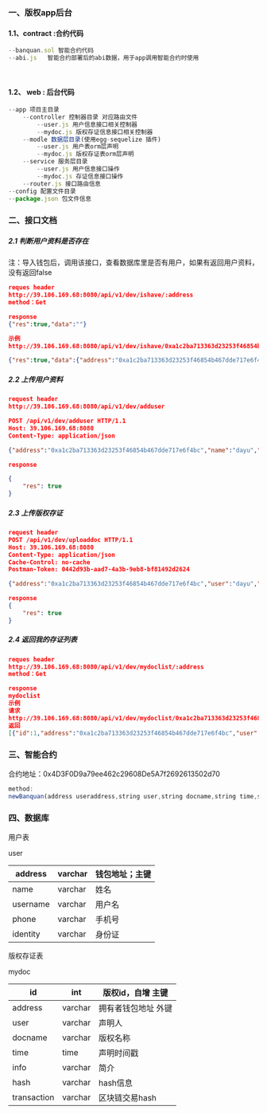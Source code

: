 ### 一、版权app后台

#### 1.1、contract :合约代码

```JavaScript
--banquan.sol 智能合约代码
--abi.js   智能合约部署后的abi数据，用于app调用智能合约时使用
```

​	

#### 1.2、 web : 后台代码

```JavaScript
--app 项目主目录
	--controller 控制器目录 对应路由文件
    	--user.js 用户信息接口相关控制器
        --mydoc.js 版权存证信息接口相关控制器
    --modle 数据层目录(使用egg-sequelize 插件)
    	--user.js 用户表orm层声明
        --mydoc.js 版权存证表orm层声明
    --service 服务层目录
    	--user.js 用户信息接口操作	
        --mydoc.js 存证信息接口操作
    --router.js 接口路由信息
--config 配置文件目录
--package.json 包文件信息
```



### 二、接口文档

##### 2.1 判断用户资料是否存在

注：导入钱包后，调用该接口，查看数据库里是否有用户，如果有返回用户资料，没有返回false

```json
reques header
http://39.106.169.68:8080/api/v1/dev/ishave/:address
method：Get

response
{"res":true,"data":""}

示例
http://39.106.169.68:8080/api/v1/dev/ishave/0xa1c2ba713363d23253f46854b467dde717e6f4bc

{"res":true,"data":{"address":"0xa1c2ba713363d23253f46854b467dde717e6f4bc","name":"dayu","username":"renkunpeng","phone":"18810386312","mail":"xiaohuang@qq.com","identify":"411425199600000000","created_at":"2018-10-05","updated_at":"2018-10-05"}}

```

##### 2.2 上传用户资料

```json
request header
http://39.106.169.68:8080/api/v1/dev/adduser

POST /api/v1/dev/adduser HTTP/1.1
Host: 39.106.169.68:8080
Content-Type: application/json

{"address":"0xa1c2ba713363d23253f46854b467dde717e6f4bc","name":"dayu","username":"renkunpeng","phone":"18810386312","mail":"xiaohuang@qq.com","identify":"411425199600000000"}

response 

{
    "res": true
}

```

##### 2.3 上传版权存证

```json
request header
POST /api/v1/dev/uploaddoc HTTP/1.1
Host: 39.106.169.68:8080
Content-Type: application/json
Cache-Control: no-cache
Postman-Token: 0442d93b-aad7-4a3b-9eb8-bf81492d2624

{"address":"0xa1c2ba713363d23253f46854b467dde717e6f4bc","user":"dayu","docname":"qq","time":"2018-10-11","info":"微信","hash":"0x06d6618af81d32d10d4197b88266970e6d3bcf71b7c5ff594e575591a434f8cc","transaction":"0x06d6618af81d32d10d4197b88266970e6d3bcf71b7c5ff594e575591a434f8cc"}

response
{
    "res": true
}

```

##### 2.4 返回我的存证列表

```json
reques header
http://39.106.169.68:8080/api/v1/dev/mydoclist/:address
method：Get

response
mydoclist
示例
请求
http://39.106.169.68:8080/api/v1/dev/mydoclist/0xa1c2ba713363d23253f46854b467dde717e6f4bc
返回
[{"id":1,"address":"0xa1c2ba713363d23253f46854b467dde717e6f4bc","user":"dayu","docname":"weichat","time":"2018-10-11","info":"微信","hash":"0x06d6618af81d32d10d4197b88266970e6d3bcf71b7c5ff594e575591a434f8cc","transaction":"0x06d6618af81d32d10d4197b88266970e6d3bcf71b7c5ff594e575591a434f8cc","created_at":"2018-10-05","updated_at":"2018-10-05"},{"id":2,"address":"0xa1c2ba713363d23253f46854b467dde717e6f4bc","user":"dayu","docname":"qq","time":"2018-10-11","info":"微信","hash":"0x06d6618af81d32d10d4197b88266970e6d3bcf71b7c5ff594e575591a434f8cc","transaction":"0x06d6618af81d32d10d4197b88266970e6d3bcf71b7c5ff594e575591a434f8cc","created_at":"2018-10-05","updated_at":"2018-10-05"},{"id":3,"address":"0xa1c2ba713363d23253f46854b467dde717e6f4bc","user":"dayu","docname":"qq","time":"2018-10-11","info":"微信","hash":"0x06d6618af81d32d10d4197b88266970e6d3bcf71b7c5ff594e575591a434f8cc","transaction":"0x06d6618af81d32d10d4197b88266970e6d3bcf71b7c5ff594e575591a434f8cc","created_at":"2018-10-05","updated_at":"2018-10-05"}]
```

### 三、智能合约

合约地址：0x4D3F0D9a79ee462c29608De5A7f2692613502d70

```javascript
method:
newBanquan(address useraddress,string user,string docname,string time,string info,string dochash) returns(uint  banquanID)
```

### 四、数据库

用户表

user

| address  | varchar | 钱包地址；主键 |
| -------- | ------- | -------------- |
| name     | varchar | 姓名           |
| username | varchar | 用户名         |
| phone    | varchar | 手机号         |
| identity | varchar | 身份证         |

版权存证表

mydoc

| id          | int     | 版权id，自增 主键    |
| ----------- | ------- | -------------------- |
| address     | varchar | 拥有者钱包地址  外键 |
| user        | varchar | 声明人               |
| docname     | varchar | 版权名称             |
| time        | time    | 声明时间戳           |
| info        | varchar | 简介                 |
| hash        | varchar | hash信息             |
| transaction | varchar | 区块链交易hash       |